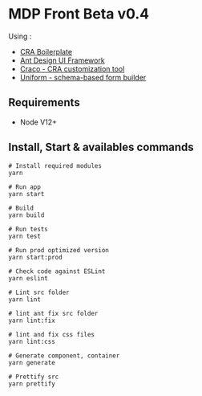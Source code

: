 # MDP Front Beta v0.4

Using :

- [CRA Boilerplate](https://cansahin.gitbook.io/react-boilerplate-cra-template/)
- [Ant Design UI Framework](https://ant.design/)
- [Craco - CRA customization tool](https://github.com/gsoft-inc/craco)
- [Uniform - schema-based form builder](https://uniforms.tools/)

## Requirements

- Node V12+

## Install, Start & availables commands

```shell
# Install required modules
yarn

# Run app
yarn start

# Build
yarn build

# Run tests
yarn test

# Run prod optimized version
yarn start:prod

# Check code against ESLint
yarn eslint

# Lint src folder
yarn lint

# lint ant fix src folder
yarn lint:fix

# lint and fix css files
yarn lint:css

# Generate component, container
yarn generate

# Prettify src
yarn prettify
```
